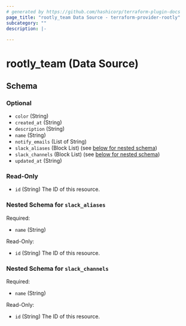 ```yaml
---
# generated by https://github.com/hashicorp/terraform-plugin-docs
page_title: "rootly_team Data Source - terraform-provider-rootly"
subcategory: ""
description: |-
  
---
```


# rootly_team (Data Source)





<!-- schema generated by tfplugindocs -->
## Schema

### Optional

- `color` (String)
- `created_at` (String)
- `description` (String)
- `name` (String)
- `notify_emails` (List of String)
- `slack_aliases` (Block List) (see [below for nested schema](#nestedblock--slack_aliases))
- `slack_channels` (Block List) (see [below for nested schema](#nestedblock--slack_channels))
- `updated_at` (String)

### Read-Only

- `id` (String) The ID of this resource.

<a id="nestedblock--slack_aliases"></a>
### Nested Schema for `slack_aliases`

Required:

- `name` (String)

Read-Only:

- `id` (String) The ID of this resource.


<a id="nestedblock--slack_channels"></a>
### Nested Schema for `slack_channels`

Required:

- `name` (String)

Read-Only:

- `id` (String) The ID of this resource.


